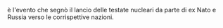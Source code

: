 è l'evento che segnò il lancio delle testate nucleari da parte di ex Nato e Russia verso le corrispettive nazioni.